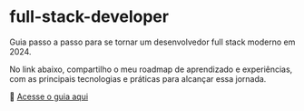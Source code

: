 # full-stack-developer
Guia passo a passo para se tornar um desenvolvedor full stack moderno em 2024.

No link abaixo, compartilho o meu roadmap de aprendizado e experiências, com as principais tecnologias e práticas para alcançar essa jornada.  

🔗 [Acesse o guia aqui](https://roadmap.sh/u/caiodumont) 